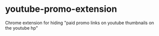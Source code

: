 # youtube-promo-extension
Chrome extension for hiding "paid promo links on youtube thumbnails on the youtube hp"
